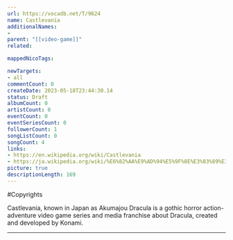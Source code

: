```yaml
---
url: https://vocadb.net/T/9624
name: Castlevania
additionalNames: 
- 
parent: "[[video-game]]"
related:

mappedNicoTags:

newTargets:
- all
commentCount: 0
createDate: 2023-05-18T23:44:30.14
status: Draft
albumCount: 0
artistCount: 0
eventCount: 0
eventSeriesCount: 0
followerCount: 1
songListCount: 0
songCount: 4
links: 
- https://en.wikipedia.org/wiki/Castlevania
- https://ja.wikipedia.org/wiki/%E6%82%AA%E9%AD%94%E5%9F%8E%E3%83%89%E3%83%A9%E3%82%AD%E3%83%A5%E3%83%A9
picture: true
descriptionLength: 169
---
```


#Copyrights

Castlevania, known in Japan as Akumajou Dracula is a gothic horror action-adventure video game series and media franchise about Dracula, created and developed by Konami.

---

